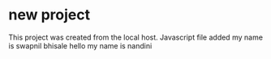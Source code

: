 # new project 

This project was created from the local host.
Javascript file added
my name is swapnil bhisale
hello my name is nandini

